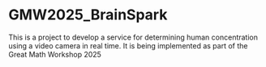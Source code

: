 # GMW2025_BrainSpark
This is a project to develop a service for determining human concentration using a video camera in real time. It is being implemented as part of the Great Math Workshop 2025

